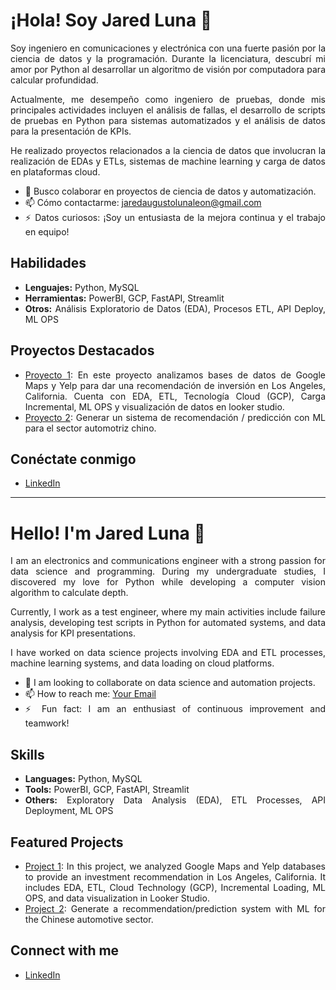 <div style="text-align: justify;">
  
  # ¡Hola! Soy Jared Luna 👋
  
  Soy ingeniero en comunicaciones y electrónica con una fuerte pasión por la ciencia de datos y la programación. Durante la licenciatura, descubrí mi amor por Python al desarrollar un algoritmo de visión por computadora para calcular profundidad.
  
  Actualmente, me desempeño como ingeniero de pruebas, donde mis principales actividades incluyen el análisis de fallas, el desarrollo de scripts de pruebas en Python para sistemas automatizados y el análisis de datos para la presentación de KPIs.

  He realizado proyectos relacionados a la ciencia de datos que involucran la realización de EDAs y ETLs, sistemas de machine learning y carga de datos en plataformas cloud.
  
  - 🤝 Busco colaborar en proyectos de ciencia de datos y automatización.
  - 📫 Cómo contactarme: [jaredaugustolunaleon@gmail.com](mailto:jaredaugustolunaleon@gmail.com)
  - ⚡ Datos curiosos: ¡Soy un entusiasta de la mejora continua y el trabajo en equipo!
  
  ## Habilidades
  - **Lenguajes:** Python, MySQL
  - **Herramientas:** PowerBI, GCP, FastAPI, Streamlit
  - **Otros:** Análisis Exploratorio de Datos (EDA), Procesos ETL, API Deploy, ML OPS
  
  ## Proyectos Destacados
  - [Proyecto 1](https://github.com/franciscoagamez/PF_google_yelp): En este proyecto analizamos bases de datos de Google Maps y Yelp para dar una recomendación de inversión en Los Angeles, California. Cuenta con EDA, ETL, Tecnología Cloud (GCP), Carga Incremental, ML OPS y visualización de datos en looker studio.
  - [Proyecto 2](https://github.com/JaredLuna/machine-learning-mercado-automotriz.git): Generar un sistema de recomendación / predicción con ML para el sector automotriz chino.
  
  ## Conéctate conmigo
  - [LinkedIn](linkedin.com/in/jared-augusto-luna-león-2b3640185)
</div>


--------------------------------------------------------------------------

<div style="text-align: justify;">
  
  # Hello! I'm Jared Luna 👋
  
  I am an electronics and communications engineer with a strong passion for data science and programming. During my undergraduate studies, I discovered my love for Python while developing a computer vision algorithm to calculate depth.
  
  Currently, I work as a test engineer, where my main activities include failure analysis, developing test scripts in Python for automated systems, and data analysis for KPI presentations.

  I have worked on data science projects involving EDA and ETL processes, machine learning systems, and data loading on cloud platforms.
  
  - 🤝 I am looking to collaborate on data science and automation projects.
  - 📫 How to reach me: [Your Email](mailto:jaredaugustolunaleon@gmail.com)
  - ⚡ Fun fact: I am an enthusiast of continuous improvement and teamwork!
  
  ## Skills
  - **Languages:** Python, MySQL
  - **Tools:** PowerBI, GCP, FastAPI, Streamlit
  - **Others:** Exploratory Data Analysis (EDA), ETL Processes, API Deployment, ML OPS
  
  ## Featured Projects
  - [Project 1](https://github.com/franciscoagamez/PF_google_yelp): In this project, we analyzed Google Maps and Yelp databases to provide an investment recommendation in Los Angeles, California. It includes EDA, ETL, Cloud Technology (GCP), Incremental Loading, ML OPS, and data visualization in Looker Studio.
  - [Project 2](https://github.com/JaredLuna/machine-learning-mercado-automotriz.git): Generate a recommendation/prediction system with ML for the Chinese automotive sector.
  
  ## Connect with me
  - [LinkedIn](https://linkedin.com/in/jared-augusto-luna-león-2b3640185)
</div>
